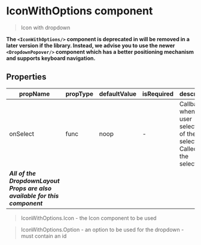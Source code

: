 # IconWithOptions component

> Icon with dropdown

**The `<IconWithOptions/>` component is deprecated in will be removed in a later version if the
library. Instead, we advise you to use the newer `<DropdownPopover/>` component which has a better
positioning mechanism and supports keyboard navigation.**

## Properties

| propName | propType | defaultValue | isRequired | description |
|----------|----------|--------------|------------|-------------|
| onSelect | func | noop | - | Callback when the user selects one of the selections. Called with the selection. |
| ***All of the DropdownLayout Props are also available for this component*** | | | | |

> IconWithOptions.Icon - the Icon component to be used

> IconWithOptions.Option - an option to be used for the dropdown - must contain an id
